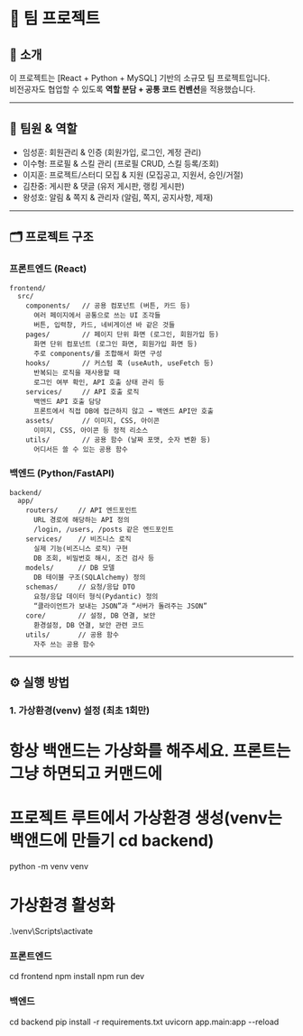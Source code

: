 # 🚀 팀 프로젝트

## 📖 소개
이 프로젝트는 [React + Python + MySQL] 기반의 소규모 팀 프로젝트입니다.  
비전공자도 협업할 수 있도록 **역할 분담 + 공통 코드 컨벤션**을 적용했습니다.  

---

## 👥 팀원 & 역할
- 임성훈: 회원관리 & 인증 (회원가입, 로그인, 계정 관리)
- 이수형: 프로필 & 스킬 관리 (프로필 CRUD, 스킬 등록/조회)
- 이지훈: 프로젝트/스터디 모집 & 지원 (모집공고, 지원서, 승인/거절)
- 김찬중: 게시판 & 댓글 (유저 게시판, 랭킹 게시판)
- 왕성호: 알림 & 쪽지 & 관리자 (알림, 쪽지, 공지사항, 제재)

---

## 🗂 프로젝트 구조
### 프론트엔드 (React)
```
frontend/
  src/
    components/   // 공용 컴포넌트 (버튼, 카드 등)
      여러 페이지에서 공통으로 쓰는 UI 조각들
      버튼, 입력창, 카드, 네비게이션 바 같은 것들
    pages/        // 페이지 단위 화면 (로그인, 회원가입 등)
      화면 단위 컴포넌트 (로그인 화면, 회원가입 화면 등)
      주로 components/를 조합해서 화면 구성
    hooks/        // 커스텀 훅 (useAuth, useFetch 등)
      반복되는 로직을 재사용할 때
      로그인 여부 확인, API 호출 상태 관리 등
    services/     // API 호출 로직
      백엔드 API 호출 담당
      프론트에서 직접 DB에 접근하지 않고 → 백엔드 API만 호출
    assets/       // 이미지, CSS, 아이콘
      이미지, CSS, 아이콘 등 정적 리소스
    utils/        // 공용 함수 (날짜 포맷, 숫자 변환 등)
      어디서든 쓸 수 있는 공용 함수
```

### 백엔드 (Python/FastAPI)
```
backend/
  app/
    routers/     // API 엔드포인트
      URL 경로에 해당하는 API 정의
      /login, /users, /posts 같은 엔드포인트
    services/    // 비즈니스 로직
      실제 기능(비즈니스 로직) 구현
      DB 조회, 비밀번호 해시, 조건 검사 등
    models/      // DB 모델
      DB 테이블 구조(SQLAlchemy) 정의
    schemas/     // 요청/응답 DTO
      요청/응답 데이터 형식(Pydantic) 정의
      “클라이언트가 보내는 JSON”과 “서버가 돌려주는 JSON”
    core/        // 설정, DB 연결, 보안
      환경설정, DB 연결, 보안 관련 코드
    utils/       // 공용 함수
      자주 쓰는 공용 함수
```

---

## ⚙ 실행 방법

### 1. 가상환경(venv) 설정 (최초 1회만)
# 항상 백앤드는 가상화를 해주세요. 프론트는 그냥 하면되고 커맨드에
# 프로젝트 루트에서 가상환경 생성(venv는 백앤드에 만들기 cd backend)
python -m venv venv

# 가상환경 활성화
.\venv\Scripts\activate

### 프론트엔드
cd frontend
npm install
npm run dev

### 백엔드
cd backend
pip install -r requirements.txt
uvicorn app.main:app --reload


